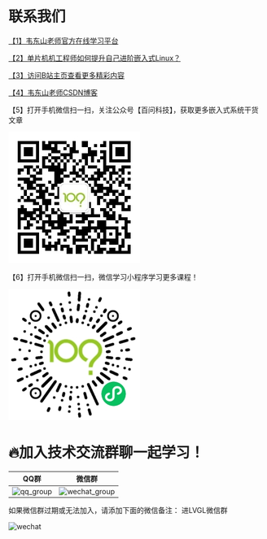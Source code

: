 # 联系我们

[【1】韦东山老师官方在线学习平台](https://www.100ask.net/page)

[【2】单片机机工程师如何提升自己进阶嵌入式Linux？](https://mp.weixin.qq.com/s/T5JcyPcdVKhX7Q1E28Azcw)

[【3】访问B站主页查看更多精彩内容](https://space.bilibili.com/275908810)

[【4】韦东山老师CSDN博客](https://blog.csdn.net/thisway_diy)

【5】打开手机微信扫一扫，关注公众号【百问科技】，获取更多嵌入式系统干货文章

![wechat](index_img/WeChat_Subscription.jpg)

【6】打开手机微信扫一扫，微信学习小程序学习更多课程！

![wechat_applet](index_img/wechat_applet.jpg)

 
# 🔥加入技术交流群聊一起学习！

| QQ群 | 微信群 |
| ---- | ---- |
| ![qq_group](http://photos.100ask.net/lvgl/00_aboutus/lvgl_qq_group.png) | ![wechat_group](http://photos.100ask.net/lvgl/00_aboutus/lvgl_wechat_group.png) |


如果微信群过期或无法加入，请添加下面的微信备注： 进LVGL微信群

![wechat](http://photos.100ask.net/lvgl/00_aboutus/lvgl_wechat.jpg)

